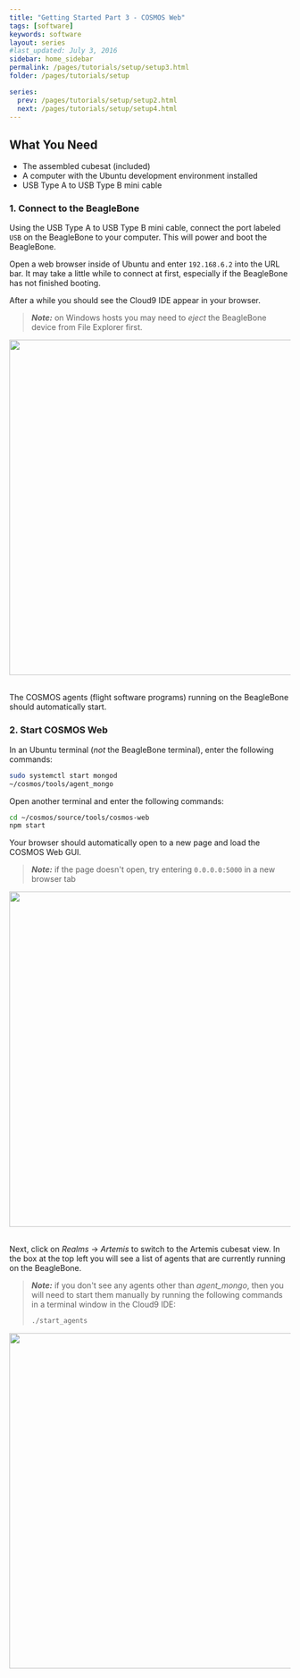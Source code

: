 ```yaml
---
title: "Getting Started Part 3 - COSMOS Web"
tags: [software]
keywords: software
layout: series
#last_updated: July 3, 2016
sidebar: home_sidebar
permalink: /pages/tutorials/setup/setup3.html
folder: /pages/tutorials/setup

series:
  prev: /pages/tutorials/setup/setup2.html
  next: /pages/tutorials/setup/setup4.html
---
```


<div id="toc"></div>

## What You Need
* The assembled cubesat (included)
* A computer with the Ubuntu development environment installed
* USB Type A to USB Type B mini cable

### 1. Connect to the BeagleBone
Using the USB Type A to USB Type B mini cable, connect the port labeled `USB` on the BeagleBone to your computer. This will power and boot the BeagleBone.

Open a web browser inside of Ubuntu and enter `192.168.6.2` into the URL bar. It may take a little while to connect at first, especially if the BeagleBone has not finished booting.

After a while you should see the Cloud9 IDE appear in your browser.

> **_Note:_** on Windows hosts you may need to _eject_ the BeagleBone device from File Explorer first.

<div align="center">
<img src="https://github.com/mtmk-ee/artemis-cubesat-kit/wiki/resources/tutorials/setup/cloud9_home.png" width=600></img>
</div><br>

The COSMOS agents (flight software programs) running on the BeagleBone should automatically start.

### 2. Start COSMOS Web
In an Ubuntu terminal (_not_ the BeagleBone terminal), enter the following commands:

```bash
sudo systemctl start mongod
~/cosmos/tools/agent_mongo
```

Open another terminal and enter the following commands:

```bash
cd ~/cosmos/source/tools/cosmos-web
npm start
```
Your browser should automatically open to a new page and load the COSMOS Web GUI.

> **_Note:_** if the page doesn't open, try entering `0.0.0.0:5000` in a new browser tab


<div align="center">
<img src="https://github.com/mtmk-ee/artemis-cubesat-kit/wiki/resources/tutorials/setup/cosmos_web_home.png" width=600></img>
</div><br>

Next, click on _Realms_ -> _Artemis_ to switch to the Artemis cubesat view. In the box at the top left you will see a list of agents that are currently running on the BeagleBone.

> **_Note:_** if you don't see any agents other than _agent\_mongo_, then you will need to start them manually by running the following commands in a terminal window in the Cloud9 IDE:
> ```bash
> ./start_agents
> ```

<div align="center">
<img src="https://github.com/mtmk-ee/artemis-cubesat-kit/wiki/resources/tutorials/setup/cosmos_web_home.png" width=600></img>
</div><br>
